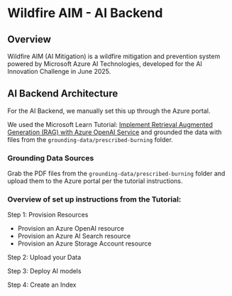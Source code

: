 # Wildfire AIM - AI Backend

## Overview
Wildfire AIM (AI Mitigation) is a wildfire mitigation and prevention system powered by Microsoft Azure AI Technologies, developed for the AI Innovation Challenge in June 2025.

## AI Backend Architecture

For the AI Backend, we manually set this up through the Azure portal.

We used the Microsoft Learn Tutorial: [Implement Retrieval Augmented Generation (RAG) with Azure OpenAI Service](https://microsoftlearning.github.io/mslearn-openai/Instructions/Exercises/02-use-own-data.html) and grounded the data with files from the `grounding-data/prescribed-burning` folder.

### Grounding Data Sources
Grab the PDF files from the `grounding-data/prescribed-burning` folder and upload them to the Azure portal per the tutorial instructions.

### Overview of set up instructions from the Tutorial:

Step 1: Provision Resources
- Provision an Azure OpenAI resource
- Provision an Azure AI Search resource
- Provision an Azure Storage Account resource

Step 2: Upload your Data

Step 3: Deploy AI models

Step 4: Create an Index

